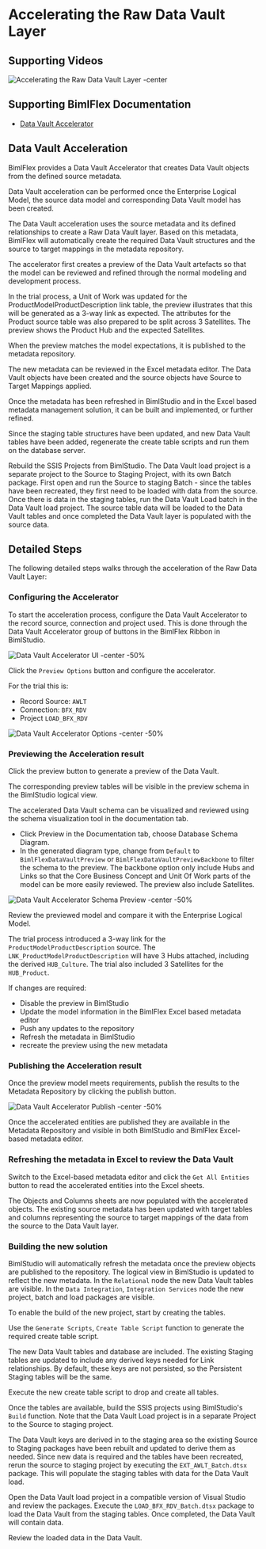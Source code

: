 # Accelerating the Raw Data Vault Layer

## Supporting Videos

![Accelerating the Raw Data Vault Layer -center](https://www.youtube.com/watch?v=nm94E5ZBHjU?rel=0&autoplay=0 "Accelerating the Raw Data Vault Layer")

## Supporting BimlFlex Documentation

* [Data Vault Accelerator](../user-guide/data-vault-accelerator.md)

## Data Vault Acceleration

BimlFlex provides a Data Vault Accelerator that creates Data Vault objects from the defined source metadata.

Data Vault acceleration can be performed once the Enterprise Logical Model, the source data model and corresponding Data Vault model has been created.

The Data Vault acceleration uses the source metadata and its defined relationships to create a Raw Data Vault layer. Based on this metadata, BimlFlex will automatically create the required Data Vault structures and the source to target mappings in the metadata repository.

The accelerator first creates a preview of the Data Vault artefacts so that the model can be reviewed and refined through the normal modeling and development process.

In the trial process, a Unit of Work was updated for the ProductModelProductDescription link table, the preview illustrates that this will be generated as a 3-way link as expected. The attributes for the Product source table was also prepared to be split across 3 Satellites. The preview shows the Product Hub and the expected Satellites.

When the preview matches the model expectations, it is published to the metadata repository.

The new metadata can be reviewed in the Excel metadata editor. The Data Vault objects have been created and the source objects have Source to Target Mappings applied.

Once the metadata has been refreshed in BimlStudio and in the Excel based metadata management solution, it can be built and implemented, or further refined.

Since the staging table structures have been updated, and new Data Vault tables have been added, regenerate the create table scripts and run them on the database server.

Rebuild the SSIS Projects from BimlStudio. The Data Vault load project is a separate project to the Source to Staging Project, with its own Batch package. First open and run the Source to staging Batch - since the tables have been recreated, they first need to be loaded with data from the source. Once there is data in the staging tables, run the Data Vault Load batch in the Data Vault load project. The source table data will be loaded to the Data Vault tables and once completed the Data Vault layer is populated with the source data.

## Detailed Steps

The following detailed steps walks through the acceleration of the Raw Data Vault Layer:

### Configuring the Accelerator

To start the acceleration process, configure the Data Vault Accelerator to the record source, connection and project used. This is done through the Data Vault Accelerator group of buttons in the BimlFlex Ribbon in BimlStudio.

![Data Vault Accelerator UI -center -50%](../user-guide/images/bimlflex-ss-v5-accelerator-ui-tab-group.png)

Click the `Preview Options` button and configure the accelerator.

For the trial this is:

* Record Source: `AWLT`
* Connection: `BFX_RDV`
* Project `LOAD_BFX_RDV`

![Data Vault Accelerator Options -center -50%](../user-guide/images/bimlflex-ss-v5-data-vault-accelerator-options.png)

### Previewing the Acceleration result

Click the preview button to generate a preview of the Data Vault.

The corresponding preview tables will be visible in the preview schema in the BimlStudio logical view.

The accelerated Data Vault schema can be visualized and reviewed using the schema visualization tool in the documentation tab.

* Click Preview in the Documentation tab, choose Database Schema Diagram.
* In the generated diagram type, change from `Default` to `BimlFlexDataVaultPreview` or `BimlFlexDataVaultPreviewBackbone` to filter the schema to the preview. The backbone option only include Hubs and Links so that the Core Business Concept and Unit Of Work parts of the model can be more easily reviewed. The preview also include Satellites. 

![Data Vault Accelerator Schema Preview -center -50%](../user-guide/images/bimlflex-ss-v5-data-vault-schema-preview.png)

Review the previewed model and compare it with the Enterprise Logical Model.

The trial process introduced a 3-way link for the `ProductModelProductDescription` source. The `LNK_ProductModelProductDescription` will have 3 Hubs attached, including the derived `HUB_Culture`. The trial also included 3 Satellites for the `HUB_Product`.

If changes are required:

* Disable the preview in BimlStudio
* Update the model information in the BimlFlex Excel based metadata editor
* Push any updates to the repository
* Refresh the metadata in BimlStudio
* recreate the preview using the new metadata

### Publishing the Acceleration result

Once the preview model meets requirements, publish the results to the Metadata Repository by clicking the publish button.

![Data Vault Accelerator Publish -center -50%](../user-guide/images/bimlflex-ss-v5-accelerator-publish-metadata-changes.png)

Once the accelerated entities are published they are available in the Metadata Repository and visible in both BimlStudio and BimlFlex Excel-based metadata editor.

### Refreshing the metadata in Excel to review the Data Vault

Switch to the Excel-based metadata editor and click the `Get All Entities` button to read the accelerated entities into the Excel sheets.

The Objects and Columns sheets are now populated with the accelerated objects. The existing source metadata has been updated with target tables and columns representing the source to target mappings of the data from the source to the Data Vault layer.

### Building the new solution

BimlStudio will automatically refresh the metadata once the preview objects are published to the repository. The logical view in BimlStudio is updated to reflect the new metadata. In the `Relational` node the new Data Vault tables are visible. In the `Data Integration`, `Integration Services` node the new project, batch and load packages are visible.

To enable the build of the new project, start by creating the tables.

Use the `Generate Scripts`, `Create Table Script` function to generate the required create table script.

The new Data Vault tables and database are included. The existing Staging tables are updated to include any derived keys needed for Link relationships. By default, these keys are not persisted, so the Persistent Staging tables will be the same.

Execute the new create table script to drop and create all tables.

Once the tables are available, build the SSIS projects using BimlStudio's `Build` function. Note that the Data Vault Load project is in a separate Project to the Source to staging project.

The Data Vault keys are derived in to the staging area so the existing Source to Staging packages have been rebuilt and updated to derive them as needed. Since new data is required and the tables have been recreated, rerun the source to staging project by executing the `EXT_AWLT_Batch.dtsx` package. This will populate the staging tables with data for the Data Vault load.

Open the Data Vault load project in a compatible version of Visual Studio and review the packages. Execute the `LOAD_BFX_RDV_Batch.dtsx` package to load the Data Vault from the staging tables. Once completed, the Data Vault will contain data.

Review the loaded data in the Data Vault.